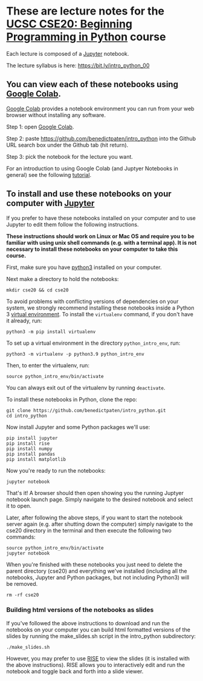# These are lecture notes for the [UCSC CSE20: Beginning Programming in Python](https://courses.soe.ucsc.edu/courses/cse20) course

Each lecture is composed of a [Jupyter](https://jupyter.org/) notebook.

The lecture syllabus is here: https://bit.ly/intro_python_00

## You can view each of these notebooks using [Google Colab](https://colab.research.google.com/).
  
[Google Colab](https://colab.research.google.com/) provides a notebook environment
you can run from your web browser without installing any software.

Step 1: open [Google Colab](https://colab.research.google.com/).

Step 2: paste https://github.com/benedictpaten/intro_python into the
Github URL search box under the Github tab (hit return).

Step 3: pick the notebook for the lecture you want.

For an introduction to using Google Colab (and Juptyer Notebooks in general) 
see the following [tutorial](https://colab.research.google.com/notebooks/intro.ipynb).

## To install and use these notebooks on your computer with [Jupyter](https://jupyter.org/)

If you prefer to have these notebooks installed on your computer and to use Jupyter to edit them
follow the following instructions. 

**These instructions should work on
Linux or Mac OS and require you to be familiar with using unix shell commands (e.g. with a terminal app).
It is not necessary to install these notebooks on your computer to take this course.**

First, make sure you have [python3](https://www.python.org/) installed on your computer. 

Next make a directory to hold the notebooks:

```
mkdir cse20 && cd cse20
```

To avoid problems with conflicting versions of dependencies on your system, we strongly recommend installing 
these notebooks inside a Python 3 [virtual environment](https://virtualenv.pypa.io/en/stable/). To install the `virtualenv` command, if you don't have it already, run:

```
python3 -m pip install virtualenv
```

To set up a virtual environment in the directory `python_intro_env`, run:
```
python3 -m virtualenv -p python3.9 python_intro_env
```

Then, to enter the virtualenv, run:
```
source python_intro_env/bin/activate
```

You can always exit out of the virtualenv by running `deactivate`.


To install these notebooks in Python, clone the repo:  
```
git clone https://github.com/benedictpaten/intro_python.git
cd intro_python
```

Now install Jupyter and some Python packages we'll use:

```
pip install jupyter
pip install rise
pip install numpy
pip install pandas
pip install matplotlib
```

Now you're ready to run the notebooks:

```
jupyter notebook
```

That's it! A browser should then open showing you the running Juptyer notebook launch page. Simply
navigate to the desired notebook and select it to open.

Later, after following the above steps, if you want to start the notebook server again (e.g. after
shutting down the computer) simply navigate to the cse20 directory in the terminal and then 
execute the following two commands:

```
source python_intro_env/bin/activate
jupyter notebook
```

When you're finished with these notebooks you
just need to delete the parent directory (cse20) and
everything we've installed (including all the notebooks, Jupyter and Python packages, 
but not including Python3) will be removed.

```
rm -rf cse20
```

### Building html versions of the notebooks as slides

If you've followed the above instructions to download and run the notebooks on your computer
you can build html formatted versions of the slides by running the make_slides.sh script in the 
intro_python subdirectory:

```
./make_slides.sh
```

However, you may prefer to use [RISE](https://rise.readthedocs.io/en/stable/) to view
the slides (it is installed with the above instructions). RISE allows
you to interactively edit and run the notebook and toggle back and forth into
a slide viewer.

